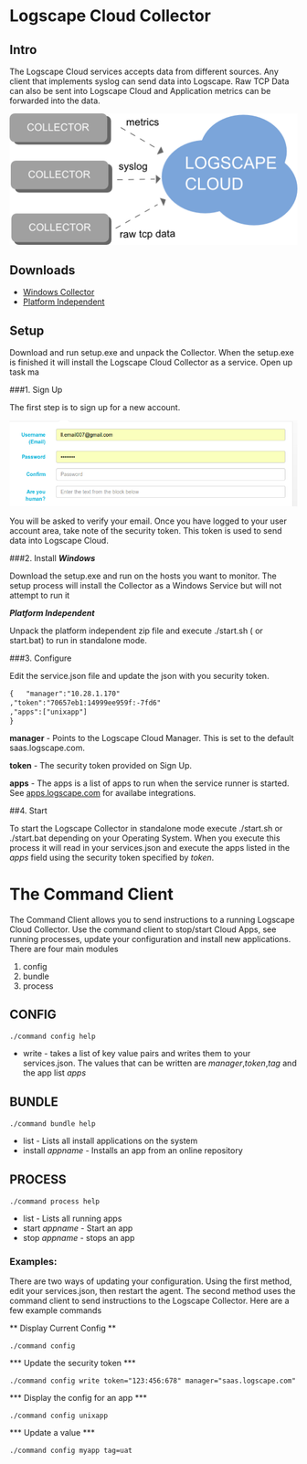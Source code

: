 # Logscape Cloud Collector

## Intro 

The Logscape Cloud services accepts data from different sources. Any client that implements syslog can send data into Logscape. Raw TCP Data can also be sent into Logscape Cloud and Application metrics can be forwarded into the data. 

 ![](/docs/images/overview.png) 

## Downloads

 * [Windows Collector](installers/windows/setup.exe) 
 * [Platform Independent](installers/windows/setup.exe) 



## Setup

Download and run setup.exe and unpack the Collector. When the setup.exe is finished it will install the Logscape Cloud Collector as a service. Open up task ma

###1. Sign Up

The first step is to sign up for a new account. 

 ![](/docs/images/signup.png) 

You will be asked to verify your email. Once you have logged to your user account area, take note of the security token. This token is used to send data into Logscape Cloud.

###2. Install 
***Windows***

Download the setup.exe and run on the hosts you want to monitor. The setup process will install the Collector as a Windows Service but will not attempt to run it

***Platform Independent***

Unpack the platform independent zip file and execute ./start.sh ( or start.bat) to run in standalone mode. 


###3. Configure 

Edit the service.json file and update the json with you security token.  

	{	"manager":"10.28.1.170" 
	,"token":"70657eb1:14999ee959f:-7fd6"
	,"apps":["unixapp"]
	}

**manager** - Points to the Logscape Cloud Manager. This is set to the default saas.logscape.com. 
	
**token** - The security token provided on Sign Up.

**apps** - The apps is a list of apps to run when the service runner is started. See [apps.logscape.com](http://apps.logscape.com) for availabe integrations.  

##4. Start

To start the Logscape Collector  in standalone mode execute ./start.sh or ./start.bat depending on your Operating System. When you execute this process it will read in your services.json and execute the apps listed in the *apps* field using the security token specified by *token*. 





# The Command Client

The Command Client allows you to send instructions to a running Logscape Cloud Collector. Use the command client to stop/start Cloud Apps, see running processes, update your configuration and install new applications. There are four main modules

 1. config 
 2. bundle 
 3. process 
 

## CONFIG

	./command config help 

 * write -  takes a list of key value pairs and writes them to your services.json. The values that can be written are *manager*,*token*,*tag* and the app list *apps* 

## BUNDLE

	./command bundle help

 * list  -  Lists all install applications on the system
 * install *appname*  - Installs an app from an online repository 


## PROCESS 
	./command process help

 * list -  Lists all running apps
 * start *appname* - Start an app
 * stop *appname* - stops an app 



### Examples: 

There are two ways of updating your configuration. Using the first method, edit your services.json, then restart the agent. The second method uses the command client to send instructions to the Logscape Collector. Here are a few example commands 

** Display Current Config **

	./command config 

*** Update the security token *** 

	./command config write token="123:456:678" manager="saas.logscape.com" 


*** Display the config for an app  ***

	./command config unixapp 

*** Update a value ***

	./command config myapp tag=uat


